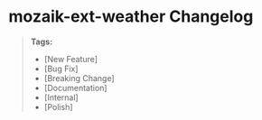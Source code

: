 # mozaik-ext-weather Changelog

> **Tags:**
> - [New Feature]
> - [Bug Fix]
> - [Breaking Change]
> - [Documentation]
> - [Internal]
> - [Polish]
